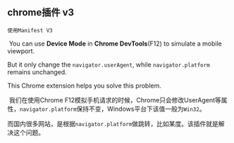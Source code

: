 ## chrome插件 v3 

`使用Manifest V3`

​        You can use **Device Mode** in **Chrome DevTools**(F12) to simulate a mobile viewport.

But it only change the `navigator.userAgent`, while `navigator.platform` remains unchanged.

This Chrome extension helps you solve this problem.



​        我们在使用Chrome F12模拟手机请求的时候，Chrome只会修改UserAgent等属性，`navigator.platform`保持不变，Windows平台下该值一般为`Win32`。

​        而国内很多网站，是根据`navigator.platform`做跳转，比如某度。该插件就是解决这个问题。